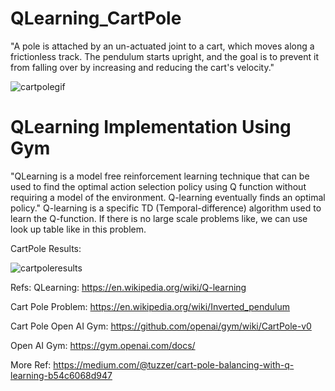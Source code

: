 # QLearning_CartPole
"A pole is attached by an un-actuated joint to a cart, which moves along a frictionless track. The pendulum starts upright, and the goal is to prevent it from falling over by increasing and reducing the cart's velocity."


![cartpolegif](https://user-images.githubusercontent.com/10358317/37607967-5a8c36fa-2baa-11e8-8a4f-86e443a66449.gif)



# QLearning Implementation Using Gym
"QLearning is a model free reinforcement learning technique that can be used to find the optimal action selection policy using Q function without requiring a model of the environment. Q-learning eventually finds an optimal policy." Q-learning is a specific TD (Temporal-difference) algorithm used to learn the Q-function. If there is no large scale problems like, we can use look up table like in this problem. 

CartPole Results:

![cartpoleresults](https://user-images.githubusercontent.com/10358317/37607866-2aac4858-2baa-11e8-9e1c-c07ba7004e70.png)


Refs: QLearning: https://en.wikipedia.org/wiki/Q-learning

Cart Pole Problem: https://en.wikipedia.org/wiki/Inverted_pendulum

Cart Pole Open AI Gym: https://github.com/openai/gym/wiki/CartPole-v0

Open AI Gym: https://gym.openai.com/docs/

More Ref: https://medium.com/@tuzzer/cart-pole-balancing-with-q-learning-b54c6068d947
